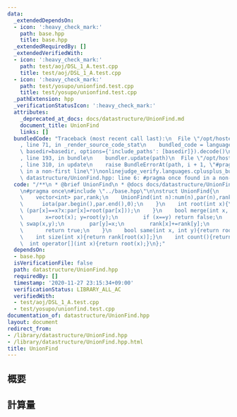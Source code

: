 ```yaml
---
data:
  _extendedDependsOn:
  - icon: ':heavy_check_mark:'
    path: base.hpp
    title: base.hpp
  _extendedRequiredBy: []
  _extendedVerifiedWith:
  - icon: ':heavy_check_mark:'
    path: test/aoj/DSL_1_A.test.cpp
    title: test/aoj/DSL_1_A.test.cpp
  - icon: ':heavy_check_mark:'
    path: test/yosupo/unionfind.test.cpp
    title: test/yosupo/unionfind.test.cpp
  _pathExtension: hpp
  _verificationStatusIcon: ':heavy_check_mark:'
  attributes:
    _deprecated_at_docs: docs/datastructure/UnionFind.md
    document_title: UnionFind
    links: []
  bundledCode: "Traceback (most recent call last):\n  File \"/opt/hostedtoolcache/Python/3.9.0/x64/lib/python3.9/site-packages/onlinejudge_verify/documentation/build.py\"\
    , line 71, in _render_source_code_stat\n    bundled_code = language.bundle(stat.path,\
    \ basedir=basedir, options={'include_paths': [basedir]}).decode()\n  File \"/opt/hostedtoolcache/Python/3.9.0/x64/lib/python3.9/site-packages/onlinejudge_verify/languages/cplusplus.py\"\
    , line 193, in bundle\n    bundler.update(path)\n  File \"/opt/hostedtoolcache/Python/3.9.0/x64/lib/python3.9/site-packages/onlinejudge_verify/languages/cplusplus_bundle.py\"\
    , line 310, in update\n    raise BundleErrorAt(path, i + 1, \"#pragma once found\
    \ in a non-first line\")\nonlinejudge_verify.languages.cplusplus_bundle.BundleErrorAt:\
    \ datastructure/UnionFind.hpp: line 6: #pragma once found in a non-first line\n"
  code: "/**\n * @brief UnionFind\n * @docs docs/datastructure/UnionFind.md\n */\n\
    \n#pragma once\n#include \"../base.hpp\"\n\nstruct UnionFind{\n    int num;\n\
    \    vector<int> par,rank;\n    UnionFind(int n):num(n),par(n),rank(n,1){\n  \
    \      iota(par.begin(),par.end(),0);\n    }\n    int root(int x){\n        return\
    \ (par[x]==x?x:par[x]=root(par[x]));\n    }\n    bool merge(int x, int y){\n \
    \       x=root(x); y=root(y);\n        if (x==y) return false;\n        if (rank[x]<rank[y])\
    \ swap(x,y);\n        par[y]=x;\n        rank[x]+=rank[y];\n        --num;\n \
    \       return true;\n    }\n    bool same(int x, int y){return root(x)==root(y);}\n\
    \    int size(int x){return rank[root(x)];}\n    int count(){return num;}\n  \
    \  int operator[](int x){return root(x);}\n};"
  dependsOn:
  - base.hpp
  isVerificationFile: false
  path: datastructure/UnionFind.hpp
  requiredBy: []
  timestamp: '2020-11-27 23:15:34+09:00'
  verificationStatus: LIBRARY_ALL_AC
  verifiedWith:
  - test/aoj/DSL_1_A.test.cpp
  - test/yosupo/unionfind.test.cpp
documentation_of: datastructure/UnionFind.hpp
layout: document
redirect_from:
- /library/datastructure/UnionFind.hpp
- /library/datastructure/UnionFind.hpp.html
title: UnionFind
---
```

## 概要

## 計算量